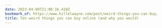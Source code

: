 ```yaml
---
date: 2023-04-08T21:08:16.410Z
bookmark_of: https://www.hillelwayne.com/post/weird-things-you-can-buy/
title: Ten weird things you can buy online (and why you would)
---
```

